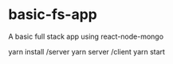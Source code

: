 # basic-fs-app
A basic full stack app using react-node-mongo

yarn install
/server yarn server
/client yarn start
